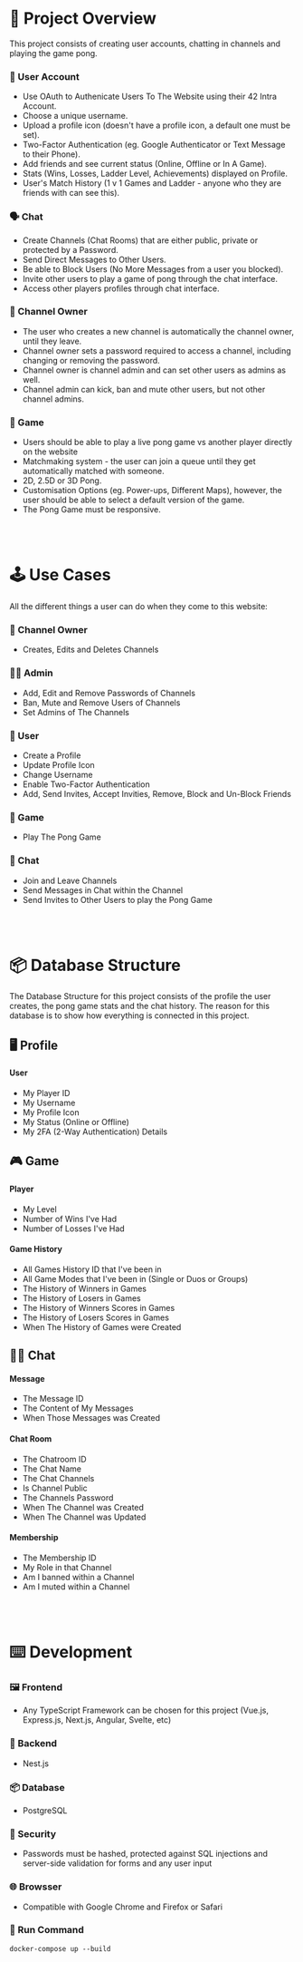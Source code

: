 # :ping_pong: Project Overview

This project consists of creating user accounts, chatting in channels and playing the game pong.

### :adult: User Account

- Use OAuth to Authenicate Users To The Website using their 42 Intra Account.
- Choose a unique username.
- Upload a profile icon (doesn't have a profile icon, a default one must be set).
- Two-Factor Authentication (eg. Google Authenticator or Text Message to their Phone).
- Add friends and see current status (Online, Offline or In A Game).
- Stats (Wins, Losses, Ladder Level, Achievements) displayed on Profile.
- User's Match History (1 v 1 Games and Ladder - anyone who they are friends with can see this).

### :speaking_head: Chat

- Create Channels (Chat Rooms) that are either public, private or protected by a Password.
- Send Direct Messages to Other Users.
- Be able to Block Users (No More Messages from a user you blocked).
- Invite other users to play a game of pong through the chat interface.
- Access other players profiles through chat interface.

### :raising_hand: Channel Owner

- The user who creates a new channel is automatically the channel owner, until they leave.
- Channel owner sets a password required to access a channel, including changing or removing the password.
- Channel owner is channel admin and can set other users as admins as well.
- Channel admin can kick, ban and mute other users, but not other channel admins.

### :ping_pong: Game

- Users should be able to play a live pong game vs another player directly on the website
- Matchmaking system - the user can join a queue until they get automatically matched with someone.
- 2D, 2.5D or 3D Pong.
- Customisation Options (eg. Power-ups, Different Maps), however, the user should be able to select a default version of the game.
- The Pong Game must be responsive.

<br>
<br>

# :joystick: Use Cases

All the different things a user can do when they come to this website:

### :house_with_garden: Channel Owner
- Creates, Edits and Deletes Channels

### :technologist: Admin
- Add, Edit and Remove Passwords of Channels
- Ban, Mute and Remove Users of Channels
- Set Admins of The Channels

### :elf: User
- Create a Profile
- Update Profile Icon
- Change Username
- Enable Two-Factor Authentication
- Add, Send Invites, Accept Invities, Remove, Block and Un-Block Friends

### :ping_pong: Game
- Play The Pong Game

### :speech_balloon: Chat
- Join and Leave Channels
- Send Messages in Chat within the Channel
- Send Invites to Other Users to play the Pong Game

<br>
<br>

# :package: Database Structure

The Database Structure for this project consists of the profile the user creates, the pong game stats and the chat history. The reason for this database is to show how everything is connected in this project.

## :desktop_computer: Profile

#### User

- My Player ID
- My Username
- My Profile Icon
- My Status (Online or Offline)
- My 2FA (2-Way Authentication) Details

## :video_game: Game

#### Player

- My Level
- Number of Wins I've Had
- Number of Losses I've Had

#### Game History

- All Games History ID that I've been in
- All Game Modes that I've been in (Single or Duos or Groups) 
- The History of Winners in Games
- The History of Losers in Games
- The History of Winners Scores in Games
- The History of Losers Scores in Games
- When The History of Games were Created

## :astronaut: Chat

#### Message

- The Message ID
- The Content of My Messages
- When Those Messages was Created

#### Chat Room

- The Chatroom ID
- The Chat Name
- The Chat Channels
- Is Channel Public
- The Channels Password
- When The Channel was Created
- When The Channel was Updated

#### Membership

- The Membership ID
- My Role in that Channel
- Am I banned within a Channel
- Am I muted within a Channel

<br>
<br>

# :keyboard: Development

### :framed_picture: Frontend 
- Any TypeScript Framework can be chosen for this project (Vue.js, Express.js, Next.js, Angular, Svelte, etc)

### :door: Backend 
- Nest.js

### :package: Database 
- PostgreSQL  

### :guard: Security 
- Passwords must be hashed, protected against SQL injections and server-side validation for forms and any user input

### :globe_with_meridians: Browsser 
- Compatible with Google Chrome and Firefox or Safari

### :runner: Run Command 

```
docker-compose up --build
```
